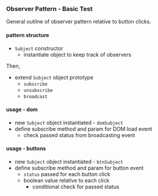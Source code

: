 ### Observer Pattern - Basic Test

General outline of observer pattern relative to button clicks.

#### pattern structure

* `Subject` constructor
  * instantiate object to keep track of observers

Then,

* extend `Subject` object prototype
  * `subscribe`
  * `unsubscribe`
  * `broadcast`

#### usage - dom

* new `Subject` object instantiated - `domSubject`
* define subscribe method and param for DOM load event
  * check passed status from broadcasting event

#### usage - buttons

* new `Subject` object instantiated - `btnSubject`
* define subscribe method and param for button event
  * `status` passed for each button click
  * boolean value relative to each click
    * conditional check for passed status
